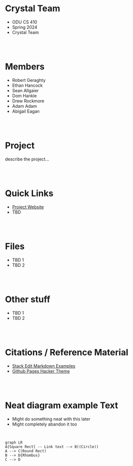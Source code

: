 # Crystal Team
- ODU CS 410
- Spring 2024
- Crystal Team

<br>
<br>

# Members
- Robert Geraghty
- Ethan Hancock
- Sean Allgaier
- Dom Hankle
- Drew Rockmore
- Adam Adam
- Abigail Eagan

<br>
<br>

# Project
describe the project...

<br>
<br>

# Quick Links
- [Project Website](https://rgera002.github.io/Spring-2024-Crystal-Team-CS410/)
- TBD

<br>
<br>

# Files
- TBD 1
- TBD 2

<br>
<br>

# Other stuff
- TBD 1
- TBD 2

<br>
<br>

# Citations / Reference Material
- [Stack Edit Markdown Examples](https://stackedit.io/app#)
- [Github Pages Hacker Theme](https://pages-themes.github.io/hacker/)

<br>
<br>

# Neat diagram example Text
- Might do something neat with this later
- Might completely abandon it too

<br>

```mermaid
graph LR
A[Square Rect] -- Link text --> B((Circle))
A --> C(Round Rect)
B --> D{Rhombus}
C --> D
